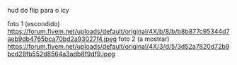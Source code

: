 hud do flip para o icy

foto 1 (escondido)
https://forum.fivem.net/uploads/default/original/4X/b/8/b/b8b877c95344d7aeb9db4765bca70bd2a93027f4.jpeg
foto 2 (a mostrar)
https://forum.fivem.net/uploads/default/original/4X/3/d/5/3d52a7820d72b9bcd28fb552d8564a3adb8f9df9.jpeg
